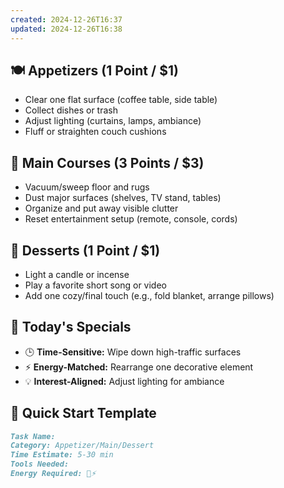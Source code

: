 ```yaml
---
created: 2024-12-26T16:37
updated: 2024-12-26T16:38
---
```



## 🍽️ Appetizers (1 Point / $1)
- Clear one flat surface (coffee table, side table)
- Collect dishes or trash
- Adjust lighting (curtains, lamps, ambiance)
- Fluff or straighten couch cushions

## 🍲 Main Courses (3 Points / $3)
- Vacuum/sweep floor and rugs
- Dust major surfaces (shelves, TV stand, tables)
- Organize and put away visible clutter
- Reset entertainment setup (remote, console, cords)

## 🍰 Desserts (1 Point / $1)
- Light a candle or incense
- Play a favorite short song or video
- Add one cozy/final touch (e.g., fold blanket, arrange pillows)

## 🎯 Today's Specials
- 🕒 **Time-Sensitive:** Wipe down high-traffic surfaces
- ⚡ **Energy-Matched:** Rearrange one decorative element
- 💡 **Interest-Aligned:** Adjust lighting for ambiance

## 📝 Quick Start Template
```markdown
Task Name: 
Category: Appetizer/Main/Dessert
Time Estimate: 5-30 min
Tools Needed: 
Energy Required: 🧠⚡
